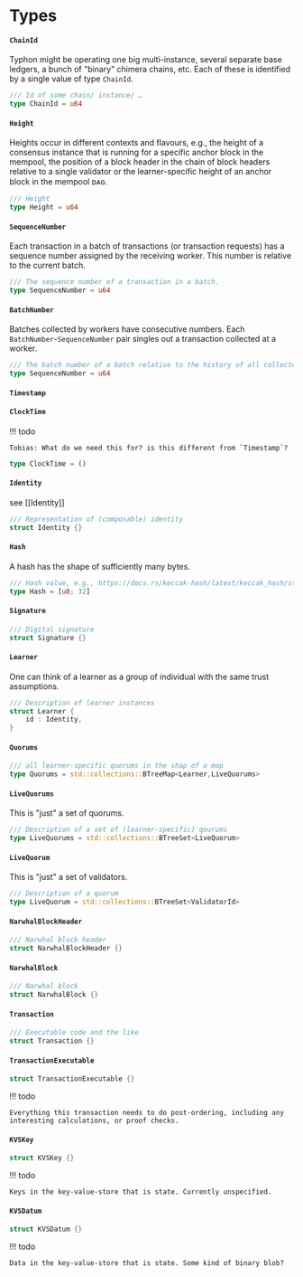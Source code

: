 # Types

#### `ChainId`

Typhon might be operating one big multi-instance, several separate base ledgers, a bunch of "binary" chimera chains, etc. Each of these is identified by a single value of type `ChainId`.

```rust
/// Id of some chain/ instance/ …
type ChainId = u64
```

#### `Height`

Heights occur in different contexts and flavours, e.g., the height of a consensus instance that is running for a specific anchor block in the mempool,
the position of a block header in the chain of block headers relative to a single validator or the learner-specific height of an anchor block in the mempool ᴅᴀɢ.

```rust
/// Height
type Height = u64
```

#### `SequenceNumber`

Each transaction in a batch of transactions (or transaction requests) has a sequence number assigned by the receiving worker. This number is relative to the current batch.

```rust
/// The sequence number of a transaction in a batch.
type SequenceNumber = u64
```

#### `BatchNumber`

Batches collected by workers have consecutive numbers. Each `BatchNumber`-`SequenceNumber` pair singles out a transaction collected at a worker.

```rust
/// The batch number of a batch relative to the history of all collected batches of the worker.
type SequenceNumber = u64
```

#### `Timestamp`

<!-- [//TobiasOnTimeStamps]: # ( We'll talk about this; each transaction has a batch number and a sequence number at a specific validator; these can be considered their logical worker-local timestamp ) -->


#### `ClockTime`

!!! todo

    Tobias: What do we need this for? is this different from `Timestamp`?

```rust
type ClockTime = ()
```

#### `Identity`

see [[Identity]]

```rust
/// Representation of (composable) identity
struct Identity {}
```

#### `Hash`

A hash has the shape of sufficiently many bytes.
```rust
/// Hash value, e.g., https://docs.rs/keccak-hash/latest/keccak_hash/struct.H256.html
type Hash = [u8; 32]
```

#### `Signature`

<!-- [//TobiasOnSignatures]: # ( well, we probably need more detail here :-/ ) -->

```rust
/// Digital signature
struct Signature {}
```

#### `Learner`

One can think of a learner as a group of individual with the same trust assumptions.

```rust
/// Description of learner instances
struct Learner {
    id : Identity,
}
```

#### `Quorums`

```rust
/// all learner-specific quorums in the shap of a map
type Quorums = std::collections::BTreeMap<Learner,LiveQuorums>
```

#### `LiveQuorums`

This is "just" a set of quorums.

```rust
/// Description of a set of (learner-specific) qourums
type LiveQuorums = std::collections::BTreeSet<LiveQuorum>
```

#### `LiveQuorum`

This is "just" a set of validators.

```rust
/// Description of a quorum
type LiveQuorum = std::collections::BTreeSet<ValidatorId>
```


#### `NarwhalBlockHeader`

```rust
/// Narwhal block header
struct NarwhalBlockHeader {}
```

#### `NarwhalBlock`

```rust
/// Narwhal block
struct NarwhalBlock {}
```

#### `Transaction`

```rust
/// Executable code and the like
struct Transaction {}
```

#### `TransactionExecutable`

```rust
struct TransactionExecutable {}
```

!!! todo

    Everything this transaction needs to do post-ordering, including any interesting calculations, or proof checks.

#### `KVSKey`

```rust
struct KVSKey {}
```

!!! todo

    Keys in the key-value-store that is state. Currently unspecified.

#### `KVSDatum`
```rust
struct KVSDatum {}
```

!!! todo

    Data in the key-value-store that is state. Some kind of binary blob?

<!-- ### Executor API specific types -->
